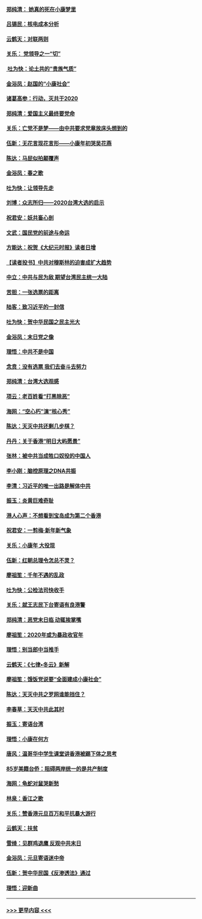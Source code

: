 #### [郑纯清： 她真的死在小康梦里](../pages/nsc993/n11806623.md?t=01202202) 
#### [吕锡民：核电成本分析](../pages/nsc993/n11806284.md?t=01202202) 
#### [云鹤天：对联两则](../pages/nsc993/n11805957.md?t=01202202) 
#### [关乐： 党领导之一“切”](../pages/nsc993/n11804505.md?t=01202202) 
#### [ 吐为快：论土共的“贵族气质”](../pages/nsc993/n11804490.md?t=01202202) 
#### [金浴凤：赵国的“小康社会”](../pages/nsc993/n11804452.md?t=01202202) 
#### [诸葛高参：行动，灭共于2020](../pages/nsc993/n11804120.md?t=01202202) 
#### [郑纯清：爱国主义最终要党命](../pages/nsc993/n11802197.md?t=01202202) 
#### [关乐：亡党不是梦——由中共要求党章放床头想到的](../pages/nsc993/n11802156.md?t=01202202) 
#### [伍新：无花言现花言形——小康年初哭吴花燕](../pages/nsc993/n11800044.md?t=01202202) 
#### [陈达：马屁似拍颠覆声](../pages/nsc993/n11800010.md?t=01202202) 
#### [金浴凤：春之歌](../pages/nsc993/n11797687.md?t=01202202) 
#### [吐为快：让领导先走](../pages/nsc993/n11797512.md?t=01202202) 
#### [刘博：众志所归——2020台湾大选的启示](../pages/nsc993/n11796878.md?t=01202202) 
#### [祝君安：妖共畜心剖](../pages/nsc993/n11794273.md?t=01202202) 
#### [文武：国民党的前途与命运](../pages/nsc993/n11794198.md?t=01202202) 
#### [方能达：祝贺《大纪元时报》读者日增](../pages/nsc993/n11793807.md?t=01202202) 
#### [【读者投书】中共对穆斯林的迫害成扩大趋势](../pages/nsc993/n11791371.md?t=01202202) 
#### [中立：中共与民为敌 期望台湾民主统一大陆](../pages/nsc993/n11790392.md?t=01202202) 
#### [苦胆：一张选票的距离](../pages/nsc993/n11788914.md?t=01202202) 
#### [陆客：致习近平的一封信](../pages/nsc993/n11788867.md?t=01202202) 
#### [吐为快：贺中华民国之民主光大](../pages/nsc993/n11788618.md?t=01202202) 
#### [金浴凤：末日党之像](../pages/nsc993/n11787475.md?t=01202202) 
#### [理悟：中共不是中国](../pages/nsc993/n11787463.md?t=01202202) 
#### [念贲：没有选票  我们去奋斗去努力](../pages/nsc993/n11787398.md?t=01202202) 
#### [郑纯清：台湾大选观感](../pages/nsc993/n11786210.md?t=01202202) 
#### [项云：老百姓看“打黑除恶”](../pages/nsc993/n11785398.md?t=01202202) 
#### [海网：“空心朽”演“核心秀”](../pages/nsc993/n11783874.md?t=01202202) 
#### [陈达：天灭中共还剩几步棋？](../pages/nsc993/n11783719.md?t=01202202) 
#### [丹丹：关于香港“明日大屿愿景”](../pages/nsc993/n11783273.md?t=01202202) 
#### [张林：被中共当成牲口奴役的中国人](../pages/nsc993/n11782397.md?t=01202202) 
#### [李小刚：脑控原理之DNA共振](../pages/nsc993/n11780962.md?t=01202202) 
#### [李清：习近平的唯一出路是解体中共](../pages/nsc993/n11780866.md?t=01202202) 
#### [振玉：炎黄巨难奇耻](../pages/nsc993/n11779632.md?t=01202202) 
#### [港人心声：不想看到宝岛成为第二个香港](../pages/nsc993/n11778817.md?t=01202202) 
#### [祝君安：一剪梅‧新年新气象](../pages/nsc993/n11776340.md?t=01202202) 
#### [关乐：小康年 大役现](../pages/nsc993/n11774213.md?t=01202202) 
#### [伍新：红朝总理令怎总不灵？](../pages/nsc993/n11770813.md?t=01202202) 
#### [廖祖笙：千年不遇的乱政](../pages/nsc993/n11770373.md?t=01202202) 
#### [吐为快：公检法司快收手](../pages/nsc993/n11770359.md?t=01202202) 
#### [关乐：就王志民下台寄语有良港警](../pages/nsc993/n11769903.md?t=01202202) 
#### [郑纯清：恶党末日临 动辄挨掌嘴](../pages/nsc993/n11769356.md?t=01202202) 
#### [廖祖笙：2020年或为暴政收官年](../pages/nsc993/n11768216.md?t=01202202) 
#### [理悟：别当郎中当推手](../pages/nsc993/n11768243.md?t=01202202) 
#### [云鹤天：《七律▪冬云》新解](../pages/nsc993/n11768204.md?t=01202202) 
#### [廖祖笙：饿饭党说要“全面建成小康社会”](../pages/nsc993/n11767482.md?t=01202202) 
#### [陈达：天灭中共之罗网谁能挡住？](../pages/nsc993/n11767465.md?t=01202202) 
#### [李春草：天灭中共此其时](../pages/nsc993/n11767452.md?t=01202202) 
#### [振玉：寄语台湾](../pages/nsc993/n11767432.md?t=01202202) 
#### [理悟：小康在何方](../pages/nsc993/n11767394.md?t=01202202) 
#### [唐风：温哥华中学生课堂讲香港被踢下体之思考](../pages/nsc993/n11766848.md?t=01202202) 
#### [85岁美籍台侨：阻碍两岸统一的是共产制度](../pages/nsc993/n11765043.md?t=01202202) 
#### [海网：龟蛇对鼠哭新愁](../pages/nsc993/n11764895.md?t=01202202) 
#### [林泉：香江之歌](../pages/nsc993/n11764415.md?t=01202202) 
#### [关乐：赞香港元旦百万和平抗暴大游行](../pages/nsc993/n11764382.md?t=01202202) 
#### [云鹤天：扶贫](../pages/nsc993/n11764245.md?t=01202202) 
#### [雪绮：见群鸡退鹰  反观中共末日](../pages/nsc993/n11762112.md?t=01202202) 
#### [金浴凤：元旦寄语迷中帝](../pages/nsc993/n11761788.md?t=01202202) 
#### [伍新：贺中华民国《反渗透法》通过](../pages/nsc993/n11761994.md?t=01202202) 
#### [理悟：迎新曲](../pages/nsc993/n11761152.md?t=01202202) 

----
#### [ >>> 更早内容 <<< ](../indexes/nsc993-earlier.md)
